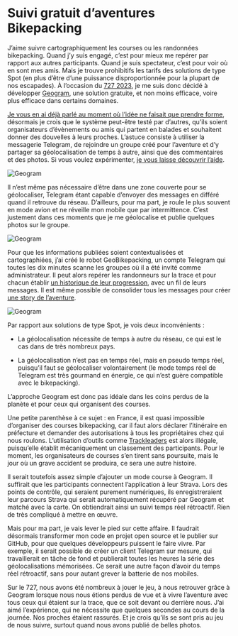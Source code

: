 # Suivi gratuit d’aventures Bikepacking

J’aime suivre cartographiquement les courses ou les randonnées bikepacking. Quand j’y suis engagé, c’est pour mieux me repérer par rapport aux autres participants. Quand je suis spectateur, c’est pour voir où en sont mes amis. Mais je trouve prohibitifs les tarifs des solutions de type Spot (en plus d’être d’une puissance disproportionnée pour la plupart de nos escapades). À l’occasion du [727 2023](https://tcrouzet.com/2023/04/06/quelques-notes-post-727-2023/), je me suis donc décidé à développer [Geogram](https://geogram.tcrouzet.com/), une solution gratuite, et non moins efficace, voire plus efficace dans certains domaines.<span id="more-64901"></span>

[Je vous en ai déjà parlé au moment où l’idée ne faisait que prendre forme](https://tcrouzet.com/2023/03/07/le-bikepacking-pour-les-pauvres/), désormais je crois que le système peut-être testé par d’autres, qu’ils soient organisateurs d’évènements ou amis qui partent en balades et souhaitent donner des douvelles à leurs proches. L’astuce consiste à utiliser la messagerie Telegram, de rejoindre un groupe créé pour l’aventure et d’y partager sa géolocalisation de temps à autre, ainsi que des commentaires et des photos. Si vous voulez expérimenter, [je vous laisse découvrir l’aide](https://geogram.tcrouzet.com/help).

![Geogram](https://tcrouzet.com/images_tc/2023/04/geogram01.png)

Il n’est même pas nécessaire d’être dans une zone couverte pour se géolocaliser, Telegram étant capable d’envoyer des messages en différé quand il retrouve du réseau. D’ailleurs, pour ma part, je roule le plus souvent en mode avion et ne réveille mon mobile que par intermittence. C’est justement dans ces moments que je me géolocalise et publie quelques photos sur le groupe.

![Geogram](https://tcrouzet.com/images_tc/2023/04/geogram02.jpg)

Pour que les informations publiées soient contextualisées et cartographiées, j’ai créé le robot GeoBikepacking, un compte Telegram qui toutes les dix minutes scanne les groupes où il a été invité comme administrateur. Il peut alors repérer les randonneurs sur la trace et pour chacun établir [un historique de leur progression](https://geogram.tcrouzet.com/727bikepacking/user/6254152278), avec un fil de leurs messages. Il est même possible de consolider tous les messages pour créer [une story de l’aventure](https://geogram.tcrouzet.com/727bikepacking/story).

![Geogram](https://tcrouzet.com/images_tc/2023/04/geogram03.jpg)

Par rapport aux solutions de type Spot, je vois deux inconvénients :

- La géolocalisation nécessite de temps à autre du réseau, ce qui est le cas dans de très nombreux pays.

- La géolocalisation n’est pas en temps réel, mais en pseudo temps réel, puisqu’il faut se géolocaliser volontairement (le mode temps réel de Telegram est très gourmand en énergie, ce qui n’est guère compatible avec le bikepacking).

L’approche Geogram est donc pas idéale dans les coins perdus de la planète et pour ceux qui organisent des courses.

Une petite parenthèse à ce sujet : en France, il est quasi impossible d’organiser des courses bikepacking, car il faut alors déclarer l’itinéraire en préfecture et demander des autorisations à tous les propriétaires chez qui nous roulons. L’utilisation d’outils comme [Trackleaders](http://trackleaders.com/) est alors illégale, puisqu’elle établit mécaniquement un classement des participants. Pour le moment, les organisateurs de courses s’en tirent sans poursuite, mais le jour où un grave accident se produira, ce sera une autre histoire.

Il serait toutefois assez simple d’ajouter un mode course à Geogram. Il suffirait que les participants connectent l’application à leur Strava. Lors des points de contrôle, qui seraient purement numériques, ils enregistreraient leur parcours Strava qui serait automatiquement récupéré par Geogram et matché avec la carte. On obtiendrait ainsi un suivi temps réel rétroactif. Rien de très compliqué à mettre en œuvre.

Mais pour ma part, je vais lever le pied sur cette affaire. Il faudrait désormais transformer mon code en projet open source et le publier sur GitHub, pour que quelques développeurs puissent le faire vivre. Par exemple, il serait possible de créer un client Telegram sur mesure, qui travaillerait en tâche de fond et publierait toutes les heures la série des géolocalisations mémorisées. Ce serait une autre façon d’avoir du temps réel rétroactif, sans pour autant grever la batterie de nos mobiles.

Sur le 727, nous avons été nombreux à jouer le jeu, à nous retrouver grâce à Geogram lorsque nous nous étions perdus de vue et à vivre l’aventure avec tous ceux qui étaient sur la trace, que ce soit devant ou derrière nous. J’ai aimé l’expérience, qui ne nécessite que quelques secondes au cours de la journée. Nos proches étaient rassurés. Et je crois qu’ils se sont pris au jeu de nous suivre, surtout quand nous avons publié de belles photos.
